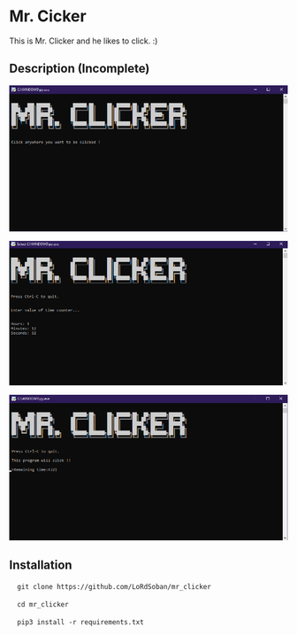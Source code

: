 # Mr. Cicker
This is Mr. Clicker and he likes to click. :) 

## Description (Incomplete)

![Image of program running](./images/1.png "Mr. Clicker program running")

![Image of program running](./images/2.png "Mr. Clicker program running")

![Image of program running](./images/3.png "Mr. Clicker program running")
## Installation

```http
  git clone https://github.com/LoRdSoban/mr_clicker
  
  cd mr_clicker
  
  pip3 install -r requirements.txt
```

